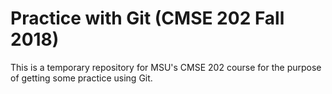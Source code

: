 # Practice with Git (CMSE 202 Fall 2018)
This is a temporary repository for MSU's CMSE 202 course for the purpose of getting some practice using Git.
